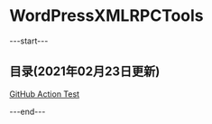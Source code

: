 # WordPressXMLRPCTools

---start---
## 目录(2021年02月23日更新)
[GitHub Action Test](https://wp.moezx.cc/2021/02/23/github-action-test/)

---end---
